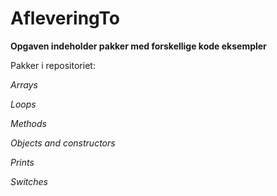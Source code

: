 # AfleveringTo

**Opgaven indeholder pakker med forskellige kode eksempler**

Pakker i repositoriet:

*Arrays*

*Loops*

*Methods*

*Objects and constructors*

*Prints*

*Switches*
